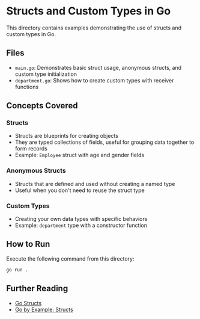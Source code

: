 # Structs and Custom Types in Go

This directory contains examples demonstrating the use of structs and custom types in Go.

## Files

- `main.go`: Demonstrates basic struct usage, anonymous structs, and custom type initialization
- `department.go`: Shows how to create custom types with receiver functions

## Concepts Covered

### Structs
- Structs are blueprints for creating objects
- They are typed collections of fields, useful for grouping data together to form records
- Example: `Employee` struct with age and gender fields

### Anonymous Structs
- Structs that are defined and used without creating a named type
- Useful when you don't need to reuse the struct type

### Custom Types
- Creating your own data types with specific behaviors
- Example: `department` type with a constructor function

## How to Run

Execute the following command from this directory:

```bash
go run .
```

## Further Reading

- [Go Structs](https://go.dev/tour/moretypes/2)
- [Go by Example: Structs](https://gobyexample.com/structs)